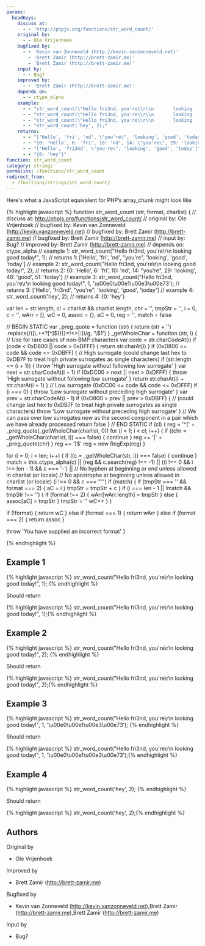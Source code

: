 ```yaml
---
params:
  headKeys:
    discuss at:
      - - 'http://phpjs.org/functions/str_word_count/'
    original by:
      - - Ole Vrijenhoek
    bugfixed by:
      - - 'Kevin van Zonneveld (http://kevin.vanzonneveld.net)'
        - 'Brett Zamir (http://brett-zamir.me)'
        - 'Brett Zamir (http://brett-zamir.me)'
    input by:
      - - Bug?
    improved by:
      - - 'Brett Zamir (http://brett-zamir.me)'
    depends on:
      - - ctype_alpha
    example:
      - - "str_word_count(\"Hello fri3nd, you're\\r\\n       looking          good today!\", 1);"
      - - "str_word_count(\"Hello fri3nd, you're\\r\\n       looking          good today!\", 2);"
      - - "str_word_count(\"Hello fri3nd, you're\\r\\n       looking          good today!\", 1, '\\u00e0\\u00e1\\u00e3\\u00e73');"
      - - "str_word_count('hey', 2);"
    returns:
      - - "['Hello', 'fri', 'nd', \"you're\", 'looking', 'good', 'today']"
      - - "{0: 'Hello', 6: 'fri', 10: 'nd', 14: \"you're\", 29: 'looking', 46: 'good', 51: 'today'}"
      - - "['Hello', 'fri3nd', \"you're\", 'looking', 'good', 'today']"
      - - "{0: 'hey'}"
function: str_word_count
category: strings
permalink: /functions/str_word_count
redirect_from:
  - /functions/strings/str_word_count/
---
```


<!-- WARNING! This file is auto generated by `npm run web:inject`, do not edit by hand -->

Here's what a JavaScript equivalent for PHP’s array_chunk might look like

{% highlight javascript %}
function str_word_count (str, format, charlist) {
  //  discuss at: http://phpjs.org/functions/str_word_count/
  // original by: Ole Vrijenhoek
  // bugfixed by: Kevin van Zonneveld (http://kevin.vanzonneveld.net)
  // bugfixed by: Brett Zamir (http://brett-zamir.me)
  // bugfixed by: Brett Zamir (http://brett-zamir.me)
  //    input by: Bug?
  // improved by: Brett Zamir (http://brett-zamir.me)
  //  depends on: ctype_alpha
  //   example 1: str_word_count("Hello fri3nd, you're\r\n       looking          good today!", 1);
  //   returns 1: ['Hello', 'fri', 'nd', "you're", 'looking', 'good', 'today']
  //   example 2: str_word_count("Hello fri3nd, you're\r\n       looking          good today!", 2);
  //   returns 2: {0: 'Hello', 6: 'fri', 10: 'nd', 14: "you're", 29: 'looking', 46: 'good', 51: 'today'}
  //   example 3: str_word_count("Hello fri3nd, you're\r\n       looking          good today!", 1, '\u00e0\u00e1\u00e3\u00e73');
  //   returns 3: ['Hello', 'fri3nd', "you're", 'looking', 'good', 'today']
  //   example 4: str_word_count('hey', 2);
  //   returns 4: {0: 'hey'}

  var len = str.length,
    cl = charlist && charlist.length,
    chr = '',
    tmpStr = '',
    i = 0,
    c = '',
    wArr = [],
    wC = 0,
    assoc = {},
    aC = 0,
    reg = '',
    match = false

  // BEGIN STATIC
  var _preg_quote = function (str) {
    return (str + '')
      .replace(/([\\\.\+\*\?\[\^\]\$\(\)\{\}\=\!<>\|\:])/g, '\\$1')
  }
  _getWholeChar = function (str, i) {
    // Use for rare cases of non-BMP characters
    var code = str.charCodeAt(i)
    if (code < 0xD800 || code > 0xDFFF) {
      return str.charAt(i)
    }
    if (0xD800 <= code && code <= 0xDBFF) {
      // High surrogate (could change last hex to 0xDB7F to treat high private surrogates as single characters)
      if (str.length <= (i + 1)) {
        throw 'High surrogate without following low surrogate'
      }
      var next = str.charCodeAt(i + 1)
      if (0xDC00 > next || next > 0xDFFF) {
        throw 'High surrogate without following low surrogate'
      }
      return str.charAt(i) + str.charAt(i + 1)
    }
    // Low surrogate (0xDC00 <= code && code <= 0xDFFF)
    if (i === 0) {
      throw 'Low surrogate without preceding high surrogate'
    }
    var prev = str.charCodeAt(i - 1)
    if (0xD800 > prev || prev > 0xDBFF) {
      // (could change last hex to 0xDB7F to treat high private surrogates as single characters)
      throw 'Low surrogate without preceding high surrogate'
    }
    // We can pass over low surrogates now as the second component in a pair which we have already processed
    return false
  }
  // END STATIC
  if (cl) {
    reg = '^(' + _preg_quote(_getWholeChar(charlist, 0))
    for (i = 1; i < cl; i++) {
      if ((chr = _getWholeChar(charlist, i)) === false) {
        continue
      }
      reg += '|' + _preg_quote(chr)
    }
    reg += ')$'
    reg = new RegExp(reg)
  }

  for (i = 0; i < len; i++) {
    if ((c = _getWholeChar(str, i)) === false) {
      continue
    }
    match = this.ctype_alpha(c) || (reg && c.search(reg) !== -1) || ((i !== 0 && i !== len - 1) && c === '-') || // No hyphen at beginning or end unless allowed in charlist (or locale)
      // No apostrophe at beginning unless allowed in charlist (or locale)
      (i !== 0 && c === "'")
    if (match) {
      if (tmpStr === '' && format === 2) {
        aC = i
      }
      tmpStr = tmpStr + c
    }
    if (i === len - 1 || !match && tmpStr !== '') {
      if (format !== 2) {
        wArr[wArr.length] = tmpStr
      } else {
        assoc[aC] = tmpStr
      }
      tmpStr = ''
      wC++
    }
  }

  if (!format) {
    return wC
  } else if (format === 1) {
    return wArr
  } else if (format === 2) {
    return assoc
  }

  throw 'You have supplied an incorrect format'
}

{% endhighlight %}

## Example 1

{% highlight javascript %}
str_word_count("Hello fri3nd, you're\r\n       looking          good today!", 1);
{% endhighlight %}

Should return

{% highlight javascript %}
str_word_count("Hello fri3nd, you're\r\n       looking          good today!", 1);{% endhighlight %}

## Example 2

{% highlight javascript %}
str_word_count("Hello fri3nd, you're\r\n       looking          good today!", 2);
{% endhighlight %}

Should return

{% highlight javascript %}
str_word_count("Hello fri3nd, you're\r\n       looking          good today!", 2);{% endhighlight %}

## Example 3

{% highlight javascript %}
str_word_count("Hello fri3nd, you're\r\n       looking          good today!", 1, '\u00e0\u00e1\u00e3\u00e73');
{% endhighlight %}

Should return

{% highlight javascript %}
str_word_count("Hello fri3nd, you're\r\n       looking          good today!", 1, '\u00e0\u00e1\u00e3\u00e73');{% endhighlight %}

## Example 4

{% highlight javascript %}
str_word_count('hey', 2);
{% endhighlight %}

Should return

{% highlight javascript %}
str_word_count('hey', 2);{% endhighlight %}


## Authors


Original by

- Ole Vrijenhoek


Improved by

- Brett Zamir (http://brett-zamir.me)


Bugfixed by

- Kevin van Zonneveld (http://kevin.vanzonneveld.net),Brett Zamir (http://brett-zamir.me),Brett Zamir (http://brett-zamir.me)


Input by

- Bug?

